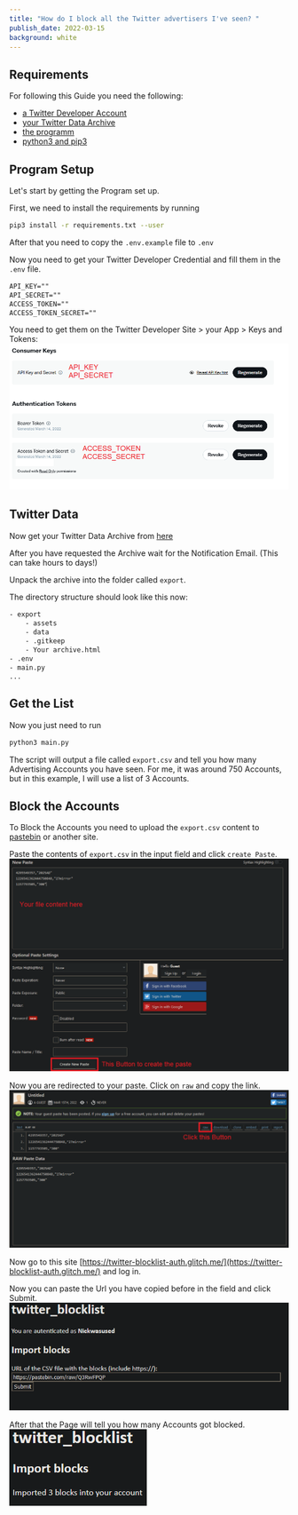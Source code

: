 ```yaml
---
title: "How do I block all the Twitter advertisers I've seen? "
publish_date: 2022-03-15
background: white
---
```

## Requirements
For following this Guide you need the following:

- [a Twitter Developer Account](https://developer.twitter.com/)
- [your Twitter Data Archive](https://twitter.com/settings/download_your_data)
- [the programm](https://github.com/Nickwasused/twitter-data-export-to-blocklist)
- [python3 and pip3](https://www.python.org/)

## Program Setup
Let's start by getting the Program set up.

First, we need to install the requirements by running 
```bash
pip3 install -r requirements.txt --user
```

After that you need to copy the ```.env.example``` file to ```.env```

Now you need to get your Twitter Developer Credential and fill them in the ```.env``` file.

```plaintext
API_KEY=""
API_SECRET=""
ACCESS_TOKEN=""
ACCESS_TOKEN_SECRET=""
```

You need to get them on the Twitter Developer Site > your App > Keys and Tokens:
![Twitter Dev](./images/2022-03-15-twitter-block-advertisers/twitter-dev.webp)

## Twitter Data
Now get your Twitter Data Archive from [here](https://twitter.com/settings/download_your_data)

After you have requested the Archive wait for the Notification Email. (This can take hours to days!)

Unpack the archive into the folder called ```export```.

The directory structure should look like this now:
```plaintext
- export
    - assets
    - data
    - .gitkeep
    - Your archive.html
- .env
- main.py
...
```

## Get the List

Now you just need to run 
```bash
python3 main.py
```

The script will output a file called ```export.csv``` and tell you how many Advertising Accounts you have seen. For me, it was around 750 Accounts, but in this example, I will use a list of 3 Accounts.

## Block the Accounts

To Block the Accounts you need to upload the ```export.csv``` content to [pastebin](https://pastebin.com) or another site.

Paste the contents of ```export.csv``` in the input field and click ```create Paste```. 
![pastebin-paste](./images/2022-03-15-twitter-block-advertisers/pastebin-paste.webp)

Now you are redirected to your paste. Click on ```raw``` and copy the link. 
![pastebin-raw](./images/2022-03-15-twitter-block-advertisers/pastebin-raw.webp)

Now go to this site [https://twitter-blocklist-auth.glitch.me/](https://twitter-blocklist-auth.glitch.me/) and log in.

Now you can paste the Url you have copied before in the field and click Submit.
![glitch-setup](./images/2022-03-15-twitter-block-advertisers/glitch-setup.webp)

After that the Page will tell you how many Accounts got blocked.
![glitch-final](./images/2022-03-15-twitter-block-advertisers/glitch-final.webp)
